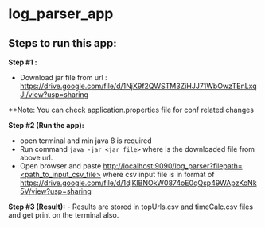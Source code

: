 
# log_parser_app
## Steps to run this app:



**Step #1 :**
 - Download jar file from url : https://drive.google.com/file/d/1NjX9f2QWSTM3ZiHJJ71WbOwzTEnLxqJl/view?usp=sharing


 **Note: You can check application.properties file for conf related changes

**Step #2 (Run the app):**
 - open terminal and min java 8 is required
 - Run command `java -jar <jar file>` where <jar file> is the downloaded file from above url.
 - Open browser and paste [http://localhost:9090/log_parser?filepath=<path_to_input_csv_file>](http://localhost:9090/log_parser?filepath=) where csv input file is in format of https://drive.google.com/file/d/1djKlBNOkW0874oE0qQsp49WApzKoNk5V/view?usp=sharing

  
**Step #3 (Result):**
	 - Results are stored in topUrls.csv and timeCalc.csv files and get print on the terminal also.
